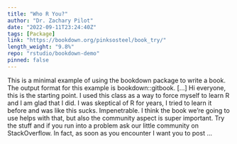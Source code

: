 ```yaml
---
title: "Who R You?"
author: "Dr. Zachary Pilot"
date: "2022-09-11T23:24:40Z"
tags: [Package]
link: "https://bookdown.org/pinksosteel/book_try/"
length_weight: "9.8%"
repo: "rstudio/bookdown-demo"
pinned: false
---
```


This is a minimal example of using the bookdown package to write a book. The output format for this example is bookdown::gitbook. [...] Hi everyone, this is the starting point. I used this class as a way to force myself to learn R and I am glad that I did. I was skeptical of R for years, I tried to learn it before and was like this sucks. Impenetrable. I think the book we’re going to use helps with that, but also the community aspect is super important. Try the stuff and if you run into a problem ask our little community on StackOverflow. In fact, as soon as you encounter I want you to post ...
